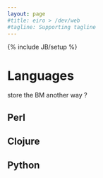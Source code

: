 ```yaml
---
layout: page
#title: eiro > /dev/web
#tagline: Supporting tagline
---
```

{% include JB/setup %}

# Languages

store the BM another way ? 

## Perl 
## Clojure
## Python 



